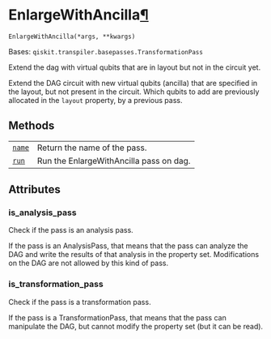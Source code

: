 # EnlargeWithAncilla[¶](#enlargewithancilla "Permalink to this headline")

<span id="undefined" />

`EnlargeWithAncilla(*args, **kwargs)`

Bases: `qiskit.transpiler.basepasses.TransformationPass`

Extend the dag with virtual qubits that are in layout but not in the circuit yet.

Extend the DAG circuit with new virtual qubits (ancilla) that are specified in the layout, but not present in the circuit. Which qubits to add are previously allocated in the `layout` property, by a previous pass.

## Methods

|                                                                                                                                                                |                                         |
| -------------------------------------------------------------------------------------------------------------------------------------------------------------- | --------------------------------------- |
| [`name`](qiskit.transpiler.passes.EnlargeWithAncilla.name#qiskit.transpiler.passes.EnlargeWithAncilla.name "qiskit.transpiler.passes.EnlargeWithAncilla.name") | Return the name of the pass.            |
| [`run`](qiskit.transpiler.passes.EnlargeWithAncilla.run#qiskit.transpiler.passes.EnlargeWithAncilla.run "qiskit.transpiler.passes.EnlargeWithAncilla.run")     | Run the EnlargeWithAncilla pass on dag. |

## Attributes

<span id="undefined" />

### is\_analysis\_pass

Check if the pass is an analysis pass.

If the pass is an AnalysisPass, that means that the pass can analyze the DAG and write the results of that analysis in the property set. Modifications on the DAG are not allowed by this kind of pass.

<span id="undefined" />

### is\_transformation\_pass

Check if the pass is a transformation pass.

If the pass is a TransformationPass, that means that the pass can manipulate the DAG, but cannot modify the property set (but it can be read).
